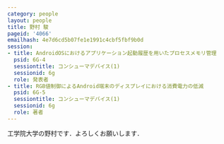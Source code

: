 ```yaml
---
category: people
layout: people
title: 野村 駿
pageid: '4066'
emailhash: 4e7d6cd5b07fe1e1991c4cbf5fbf9b0d
session:
- title: AndroidOSにおけるアプリケーション起動履歴を用いたプロセスメモリ管理
  psid: 6G-4
  sessiontitle: コンシューマデバイス(1)
  sessionid: 6g
  role: 発表者
- title: RGB値制御によるAndroid端末のディスプレイにおける消費電力の低減
  psid: 6G-5
  sessiontitle: コンシューマデバイス(1)
  sessionid: 6g
  role: 著者
---
```

工学院大学の野村です．よろしくお願いします．